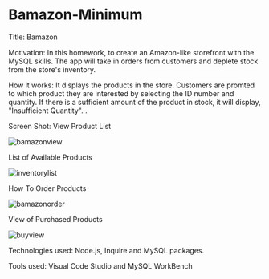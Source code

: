 # Bamazon-Minimum

Title: Bamazon

Motivation: In this homework, to create an Amazon-like storefront with the MySQL skills. The app will take in orders from customers and deplete stock from the store's inventory.

How it works: It displays the products in the store. Customers are promted to which product they are interested by selecting the ID number and quantity. 
If there is a sufficient amount of the product in stock, it will display, "Insufficient Quantity". .

Screen Shot:
View Product List

![bamazonview](https://user-images.githubusercontent.com/43328718/51175815-f06bfc00-1880-11e9-9328-5d044cfbeca2.PNG)

List of Available Products

![inventorylist](https://user-images.githubusercontent.com/43328718/51175823-f7930a00-1880-11e9-8e2c-bf3fa5f7e147.PNG)

How To Order Products

![bamazonorder](https://user-images.githubusercontent.com/43328718/51175835-0083db80-1881-11e9-854e-0e8a49d4b227.PNG)

View of Purchased Products

![buyview](https://user-images.githubusercontent.com/43328718/51175862-11cce800-1881-11e9-9cd8-06dcf9949b1a.PNG)




Technologies used: Node.js, Inquire and MySQL packages. 

Tools used: Visual Code Studio and MySQL WorkBench

